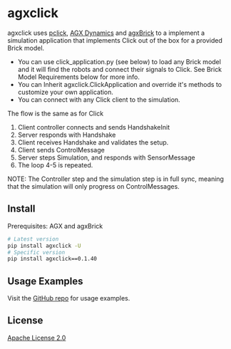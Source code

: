 # agxclick

agxclick uses [pclick](https://pypi.org/project/pclick/), [AGX Dynamics](https://www.algoryx.se/agx-dynamics/) and [agxBrick](https://pypi.org/project/agxBrick/) to a implement a simulation application that implements Click out of the box for a provided Brick model.

- You can use click_application.py (see below) to load any Brick model and it will find the robots and connect their signals to Click. See Brick Model Requirements below for more info.
- You can Inherit agxclick.ClickApplication and override it's methods to customize your own application.
- You can connect with any Click client to the simulation.

The flow is the same as for Click

1. Client controller connects and sends HandshakeInit
2. Server responds with Handshake
3. Client receives Handshake and validates the setup.
4. Client sends ControlMessage
5. Server steps Simulation, and responds with SensorMessage
6. The loop 4-5 is repeated.

NOTE: The Controller step and the simulation step is in full sync, meaning that the simulation will only progress on ControlMessages.

## Install

Prerequisites: AGX and agxBrick

```bash
# Latest version
pip install agxclick -U
# Specific version
pip install agxclick==0.1.40
```

## Usage Examples

Visit the [GitHub repo](https://github.com/algoryx/click-mirror/agxClick/README.md) for usage examples.

## License

  [Apache License 2.0](https://github.com/algoryx/click-mirror/LICENSE)
